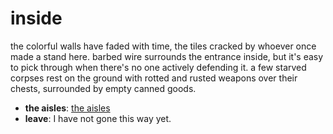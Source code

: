 # inside

the colorful walls have faded with time, the tiles cracked by whoever once made a stand here. barbed wire surrounds the entrance inside, but it's easy to pick through when there's no one actively defending it. a few starved corpses rest on the ground with rotted and rusted weapons over their chests, surrounded by empty canned goods.

- **the aisles**: [the aisles](the-aisles-pa1w3d.md)
- **leave**: I have not gone this way yet.
